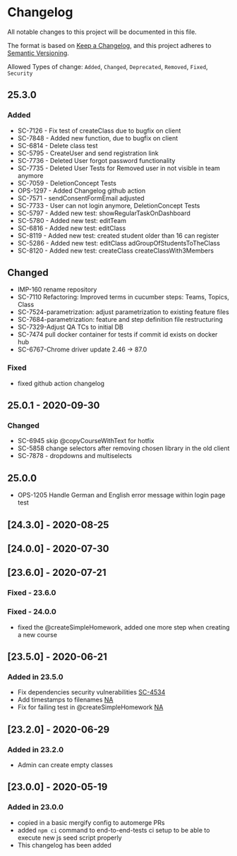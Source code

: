 # Changelog

All notable changes to this project will be documented in this file.

The format is based on [Keep a Changelog](https://keepachangelog.com/en/1.0.0/), and this project adheres to [Semantic Versioning](https://semver.org/spec/v2.0.0.html).

Allowed Types of change: `Added`, `Changed`, `Deprecated`, `Removed`, `Fixed`, `Security`

## 25.3.0

### Added

- SC-7126 - Fix test of createClass due to bugfix on client
- SC-7848 - Added new function, due to bugfix on client
- SC-6814 - Delete class test
- SC-5795 - CreateUser and send registration link
- SC-7736 - Deleted User forgot password functionality
- SC-7735 - Deleted User Tests for Removed user in not visible in team anymore
- SC-7059 - DeletionConcept Tests
- OPS-1297 - Added Changelog github action
- SC-7571 - sendConsentFormEmail adjusted
- SC-7733 - User can not login anymore, DeletionConcept Tests
- SC-5797 - Added new test: showRegularTaskOnDashboard
- SC-5780 - Added new test: editTeam
- SC-6816 - Added new test: editClass
- SC-8119 - Added new test: created student older than 16 can register
- SC-5286 - Added new test: editClass adGroupOfStudentsToTheClass
- SC-8120 - Added new test: createClass createClassWith3Members



## Changed

- IMP-160 rename repository
- SC-7110 Refactoring: Improved terms in cucumber steps: Teams, Topics, Class
- SC-7524-parametrization: adjust parametrization to existing feature files
- SC-7684-parametrization: feature and step definition file restructuring
- SC-7329-Adjust QA TCs to initial DB
- SC-7474 pull docker container for tests if commit id exists on docker hub
- SC-6767-Chrome driver update 2.46 -> 87.0


### Fixed

- fixed github action changelog

## 25.0.1 - 2020-09-30

### Changed

- SC-6945 skip @copyCourseWithText for hotfix
- SC-5858 change selectors after removing chosen library in the old client
- SC-7878 - dropdowns and multiselects

## 25.0.0

- OPS-1205 Handle German and English error message within login page test

## [24.3.0] - 2020-08-25

## [24.0.0] - 2020-07-30

## [23.6.0] - 2020-07-21

### Fixed - 23.6.0
### Fixed - 24.0.0
- fixed the @createSimpleHomework, added one more step when creating a new course


## [23.5.0] - 2020-06-21

### Added in 23.5.0

- Fix dependencies security vulnerabilities [SC-4534](https://github.com/hpi-schul-cloud/end-to-end-tests/pull/78)
- Add timestamps to filenames [NA](https://github.com/hpi-schul-cloud/end-to-end-tests/pull/75)
- Fix for failing test in @createSimpleHomework [NA](https://github.com/hpi-schul-cloud/end-to-end-tests/pull/72)

## [23.2.0] - 2020-06-29

### Added in 23.2.0

- Admin can create empty classes

## [23.0.0] - 2020-05-19

### Added in 23.0.0

- copied in a basic mergify config to automerge PRs
- added `npm ci` command to end-to-end-tests ci setup to be able to execute new js seed script properly
- This changelog has been added

